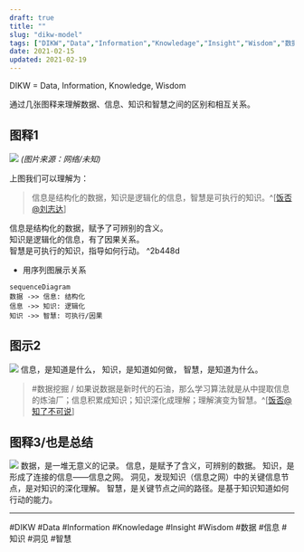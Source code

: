 ```yaml
---
draft: true
title: ""
slug: "dikw-model"
tags: ["DIKW","Data","Information","Knowledage","Insight","Wisdom","数据","信息","知识","洞见","智慧"]
date: 2021-02-15
updated: 2021-02-19
---
```

DIKW = Data, Information, Knowledge, Wisdom

通过几张图释来理解数据、信息、知识和智慧之间的区别和相互关系。

## 图释1

![](attachments/DIKW-01.png)
*(图片来源：网络/未知)*

上图我们可以理解为：
> 信息是结构化的数据，知识是逻辑化的信息，智慧是可执行的知识。^[[饭否@刘志达](http://fanfou.com/statuses/fbX49zfe-04)]

信息是结构化的数据，赋予了可辨别的含义。  
知识是逻辑化的信息，有了因果关系。  
智慧是可执行的知识，指导如何行动。   ^2b448d

- 用序列图展示关系
```mermaid
sequenceDiagram
数据 ->> 信息: 结构化
信息 ->> 知识: 逻辑化
知识 ->> 智慧: 可执行/因果
```


## 图示2
![](attachments/Pasted%20image%2020210216102506.png)
信息，是知道是什么，
知识，是知道如何做，
智慧，是知道为什么。



> #数据挖掘 / 如果说数据是新时代的石油，那么学习算法就是从中提取信息的炼油厂；信息积累成知识；知识深化成理解；理解演变为智慧。^[[饭否@知了不可说](https://fanfou.com/statuses/4DYzODYZbbI)]


## 图释3/也是总结
![](attachments/Pasted%20image%2020210216102545.png) 
数据，是一堆无意义的记录。
信息，是赋予了含义，可辨别的数据。
知识，是形成了连接的信息——信息之网。
洞见，发现知识（信息之网）中的关键信息节点，是对知识的深化理解。
智慧，是关键节点之间的路径。是基于知识知道如何行动的能力。

---

#DIKW #Data #Information #Knowledage #Insight #Wisdom 
#数据 #信息 #知识 #洞见 #智慧 